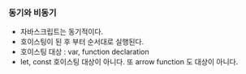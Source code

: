 ### 동기와 비동기
- 자바스크립트는 동기적이다.
- 호이스팅이 된 후 부터 순서대로 실행된다.
- 호이스팅 대상 : var, function  declaration
- let, const 호이스팅 대상이 아니다.  또 arrow function 도 대상이 아니다.

